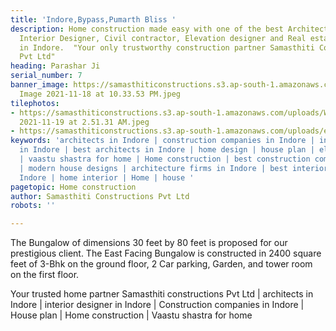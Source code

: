 ```yaml
---
title: 'Indore,Bypass,Pumarth Bliss '
description: Home construction made easy with one of the best Architects, Engineer,
  Interior Designer, Civil contractor, Elevation designer and Real estate companies
  in Indore.  "Your only trustworthy construction partner Samasthiti Constructions
  Pvt Ltd"
heading: Parashar Ji
serial_number: 7
banner_image: https://samasthiticonstructions.s3.ap-south-1.amazonaws.com/uploads/WhatsApp
  Image 2021-11-18 at 10.33.53 PM.jpeg
tilephotos:
- https://samasthiticonstructions.s3.ap-south-1.amazonaws.com/uploads/WhatsApp Image
  2021-11-19 at 2.51.31 AM.jpeg
- https://samasthiticonstructions.s3.ap-south-1.amazonaws.com/uploads/elevations.png
keywords: 'architects in Indore | construction companies in Indore | interior designer
  in Indore | best architects in Indore | home design | house plan | elevation design
  | vaastu shastra for home | Home construction | best construction companies in Indore
  | modern house designs | architecture firms in Indore | best interior designer in
  Indore | home interior | Home | house '
pagetopic: Home construction
author: Samasthiti Constructions Pvt Ltd
robots: ''

---
```

The Bungalow of dimensions 30 feet by 80 feet is proposed for our prestigious client. The East Facing Bungalow is constructed in 2400 square feet of 3-Bhk on the ground floor, 2 Car parking, Garden, and tower room on the first floor.

Your trusted home partner Samasthiti constructions Pvt Ltd | architects in Indore | interior designer in Indore | Construction companies in Indore | House plan | Home construction | Vaastu shastra for home